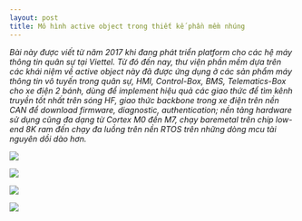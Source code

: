 ```yaml
---
layout: post
title: Mô hình active object trong thiết kế phần mềm nhúng
---
```


*Bài này được viết từ năm 2017 khi đang phát triển platform cho các hệ máy thông tin quân sự tại Viettel. Từ đó đến nay, thư viện phần mềm dựa trên các khái niệm về active object này đã được ứng dụng ở các sản phẩm máy thông tin vô tuyến trong quân sự, HMI, Control-Box, BMS, Telematics-Box cho xe điện 2 bánh, dùng để implement hiệu quả các giao thức để tìm kênh truyền tốt nhất trên sóng HF, giao thức backbone trong xe điện trên nền CAN để download firmware, diagnostic, authentication; nền tảng hardware sử dụng cũng đa dạng từ Cortex M0 đến M7, chạy baremetal trên chip low-end 8K ram đến chạy đa luồng trên nền RTOS trên những dòng mcu tài nguyên dồi dào hơn.*



![](https://raw.githubusercontent.com/hoaln/hoaln.github.io/master/active_object_images/active-object-thiet-ke-pm-nhung-1.jpg)

![](https://raw.githubusercontent.com/hoaln/hoaln.github.io/master/active_object_images/active-object-thiet-ke-pm-nhung-2.jpg)

![](https://raw.githubusercontent.com/hoaln/hoaln.github.io/master/active_object_images/active-object-thiet-ke-pm-nhung-3.jpg)

![](https://raw.githubusercontent.com/hoaln/hoaln.github.io/master/active_object_images/active-object-thiet-ke-pm-nhung-4.jpg)